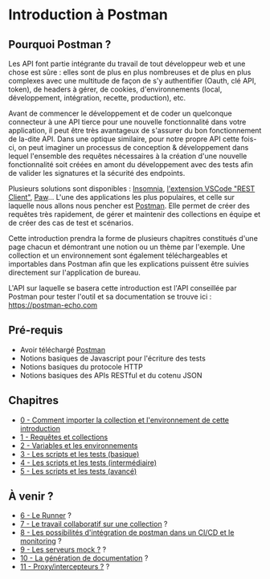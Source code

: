 # Introduction à Postman

## Pourquoi Postman ?

Les API font partie intégrante du travail de tout développeur web et une chose est sûre : elles sont de plus en plus nombreuses et de plus en plus complexes avec une multitude de façon de s'y authentifier (Oauth, clé API, token), de headers à gérer, de cookies, d'environnements (local, développement, intégration, recette, production), etc.

Avant de commencer le développement et de coder un quelconque connecteur à une API tierce pour une nouvelle fonctionnalité dans votre application, il peut être très avantageux de s'assurer du bon fonctionnement de la-dite API.
Dans une optique similaire, pour notre propre API cette fois-ci, on peut imaginer un processus de conception & développement dans lequel l'ensemble des requêtes nécessaires à la création d'une nouvelle fonctionnalité soit créées en amont du développement avec des tests afin de valider les signatures et la sécurité des endpoints.

Plusieurs solutions sont disponibles : [Insomnia](https://insomnia.rest/), [l'extension VSCode "REST Client"](https://marketplace.visualstudio.com/items?itemName=humao.rest-client), [Paw](https://paw.cloud/)...
L'une des applications les plus populaires, et celle sur laquelle nous allons nous pencher est [Postman](https://www.postman.com/downloads/).
Elle permet de créer des requêtes très rapidement, de gérer et maintenir des collections en équipe et de créer des cas de test et scénarios.

Cette introduction prendra la forme de plusieurs chapitres constitués d'une page chacun et démontrant une notion ou un thème par l'exemple. Une collection et un environnement sont également téléchargeables et importables dans Postman afin que les explications puissent être suivies directement sur l'application de bureau.

L'API sur laquelle se basera cette introduction est l'API conseillée par Postman pour tester l'outil et sa documentation se trouve ici : https://postman-echo.com

## Pré-requis

- Avoir téléchargé [Postman](https://www.postman.com/downloads/)
- Notions basiques de Javascript pour l'écriture des tests
- Notions basiques du protocole HTTP
- Notions basiques des APIs RESTful et du cotenu JSON

## Chapitres

- [0 - Comment importer la collection et l'environnement de cette introduction](/chapitres/00-importer_collection_et_environnement.md)
- [1 - Requêtes et collections](/chapitres/01-requetes_et_collection.md)
- [2 - Variables et les environnements](/chapitres/02-variables_et_environnement.md)
- [3 - Les scripts et les tests (basique)](chapitres/03-basics-scripts_et_tests.md)
- [4 - Les scripts et les tests (intermédiaire)](chapitres/04-validation_json_schema.md)
- [5 - Les scripts et les tests (avancé)](chapitres/05-advanced-scripts_et_tests.md)

## À venir ?
- [6 - Le Runner]() ?
- [7 - Le travail collaboratif sur une collection]() ?
- [8 - Les possibilités d'intégration de postman dans un CI/CD et le monitoring]() ?
- [9 - Les serveurs mock ?]() ?
- [10 - La génération de documentation]() ?
- [11 - Proxy/intercepteurs ?]() ?
